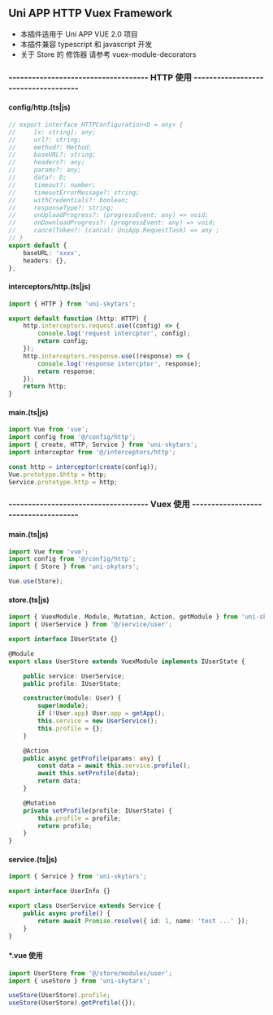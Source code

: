 ## Uni APP HTTP Vuex Framework
* 本插件适用于 Uni APP VUE 2.0 项目
* 本插件兼容 typescript 和 javascript 开发
* 关于 Store 的 修饰器 请参考 vuex-module-decorators

### ------------------------------------ HTTP 使用 ------------------------------------

#### config/http.(ts|js)
```typescript
// export interface HTTPConfiguration<D = any> {
//     [x: string]: any;
//     url?: string;
//     method?: Method;
//     baseURL?: string;
//     headers?: any;
//     params?: any;
//     data?: D;
//     timeout?: number;
//     timeoutErrorMessage?: string;
//     withCredentials?: boolean;
//     responseType?: string;
//     onUploadProgress?: (progressEvent: any) => void;
//     onDownloadProgress?: (progressEvent: any) => void;
//     cancelToken?: (cancal: UniApp.RequestTask) => any ;
// }
export default {
    baseURL: 'xxxx',
    headers: {},
};
```

#### interceptors/http.(ts|js)
```typescript
import { HTTP } from 'uni-skytars';

export default function (http: HTTP) {
    http.interceptors.request.use((config) => {
        console.log('request intercptor', config);
        return config;
    });
    http.interceptors.response.use((response) => {
        console.log('response intercptor', response);
        return response;
    });
    return http;
}
```

#### main.(ts|js)
```typescript
import Vue from 'vue';
import config from '@/config/http';
import { create, HTTP, Service } from 'uni-skytars';
import interceptor from '@/interceptors/http';

const http = interceptor(create(config));
Vue.prototype.$http = http;
Service.prototype.http = http;
```

### ------------------------------------ Vuex 使用 ------------------------------------

#### main.(ts|js)
```typescript
import Vue from 'vue';
import config from '@/config/http';
import { Store } from 'uni-skytars';

Vue.use(Store);
```

#### store.(ts|js)
```typescript
import { VuexModule, Module, Mutation, Action, getModule } from 'uni-skytars';
import { UserService } from '@/service/user';

export interface IUserState {}

@Module
export class UserStore extends VuexModule implements IUserState {

    public service: UserService;
    public profile: IUserState;

    constructor(module: User) {
        super(module);
        if (!User.app) User.app = getApp();
        this.service = new UserService();
        this.profile = {};
    }

    @Action
    public async getProfile(params: any) {
        const data = await this.service.profile();
        await this.setProfile(data);
        return data;
    }

    @Mutation
    private setProfile(profile: IUserState) {
        this.profile = profile;
        return profile;
    }
}
```

#### service.(ts|js)
```typescript
import { Service } from 'uni-skytars';

export interface UserInfo {}

export class UserService extends Service {
    public async profile() {
        return await Promise.resolve({ id: 1, name: 'test ...' });
    }
}
```

#### *.vue 使用
```typescript
import UserStore from '@/store/modules/user';
import { useStore } from 'uni-skytars';

useStore(UserStore).profile;
useStore(UserStore).getProfile({});
```
